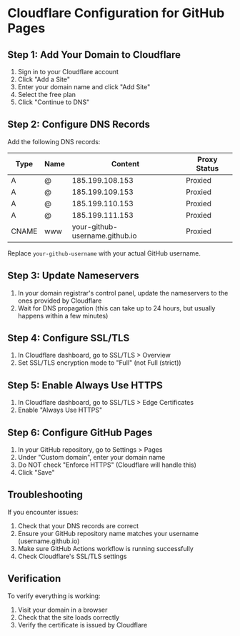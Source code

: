 # Cloudflare Configuration for GitHub Pages

## Step 1: Add Your Domain to Cloudflare

1. Sign in to your Cloudflare account
2. Click "Add a Site"
3. Enter your domain name and click "Add Site"
4. Select the free plan
5. Click "Continue to DNS"

## Step 2: Configure DNS Records

Add the following DNS records:

| Type | Name | Content | Proxy Status |
|------|------|---------|--------------|
| A | @ | 185.199.108.153 | Proxied |
| A | @ | 185.199.109.153 | Proxied |
| A | @ | 185.199.110.153 | Proxied |
| A | @ | 185.199.111.153 | Proxied |
| CNAME | www | your-github-username.github.io | Proxied |

Replace `your-github-username` with your actual GitHub username.

## Step 3: Update Nameservers

1. In your domain registrar's control panel, update the nameservers to the ones provided by Cloudflare
2. Wait for DNS propagation (this can take up to 24 hours, but usually happens within a few minutes)

## Step 4: Configure SSL/TLS

1. In Cloudflare dashboard, go to SSL/TLS > Overview
2. Set SSL/TLS encryption mode to "Full" (not Full (strict))

## Step 5: Enable Always Use HTTPS

1. In Cloudflare dashboard, go to SSL/TLS > Edge Certificates
2. Enable "Always Use HTTPS"

## Step 6: Configure GitHub Pages

1. In your GitHub repository, go to Settings > Pages
2. Under "Custom domain", enter your domain name
3. Do NOT check "Enforce HTTPS" (Cloudflare will handle this)
4. Click "Save"

## Troubleshooting

If you encounter issues:

1. Check that your DNS records are correct
2. Ensure your GitHub repository name matches your username (username.github.io)
3. Make sure GitHub Actions workflow is running successfully
4. Check Cloudflare's SSL/TLS settings

## Verification

To verify everything is working:

1. Visit your domain in a browser
2. Check that the site loads correctly
3. Verify the certificate is issued by Cloudflare